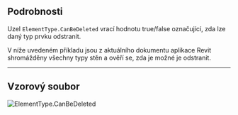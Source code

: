 ## Podrobnosti
Uzel `ElementType.CanBeDeleted` vrací hodnotu true/false označující, zda lze daný typ prvku odstranit.

V níže uvedeném příkladu jsou z aktuálního dokumentu aplikace Revit shromážděny všechny typy stěn a ověří se, zda je možné je odstranit.
___
## Vzorový soubor

![ElementType.CanBeDeleted](./Revit.Elements.ElementType.CanBeDeleted_img.jpg)
